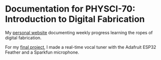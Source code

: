 # Documentation for PHYSCI-70: Introduction to Digital Fabrication

My [personal website](https://sophiecwebster.github.io/PHYSCI-70/) documenting weekly progress learning the ropes of digital fabrication.

For my [final project](https://www.youtube.com/watch?v=aWROGphEhic), I made a real-time vocal tuner with the Adafruit ESP32 Feather and a Sparkfun microphone.
